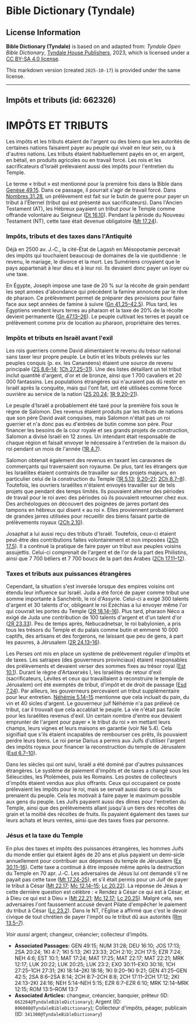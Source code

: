 # Bible Dictionary (Tyndale)

## License Information

**Bible Dictionary (Tyndale)** is based on and adapted from: _Tyndale Open Bible Dictionary_, [Tyndale House Publishers](https://tyndaleopenresources.com/), 2023, which is licensed under a [CC BY-SA 4.0 license](https://creativecommons.org/licenses/by-sa/4.0/legalcode.en).

This markdown version (created `2025-10-17`) is provided under the same license.



--------------------------------

## Impôts et tributs (id: 662326)

IMPÔTS ET TRIBUTS
=================

Les impôts et les tributs étaient de l'argent ou des biens que les autorités de certaines nations faisaient payer au peuple qui vivait en leur sein, ou à d'autres nations. Les tributs étaient habituellement payés en or, en argent, en bétail, en produits agricoles ou en travail forcé. Les rois et les sacrificateurs d'Israël prélevaient aussi des impôts pour l'entretien du Temple.

Le terme « tribut » est mentionné pour la première fois dans la Bible dans [Genèse 49\.15](https://ref.ly/Gen49:15). Dans ce passage, il pourrait s'agir de travail forcé. Dans [Nombres 31\.28](https://ref.ly/Num31:28), un prélèvement est fait sur le butin de guerre pour payer un tribut à l'Éternel (tribut qui est présenté aux sacrificateurs). Dans l'Ancien Testament (AT), les Hébreux payaient un tribut pour le Temple comme offrande volontaire au Seigneur ([Dt 16\.10](https://ref.ly/Deut16:10)). Pendant la période du Nouveau Testament (NT), cette taxe était devenue obligatoire ([Mt 17\.24](https://ref.ly/Matt17:24)).

### Impôts, tributs et des taxes dans l'Antiquité

Déjà en 2500 av. J.‑C., la cité\-État de Lagash en Mésopotamie percevait des impôts qui touchaient beaucoup de domaines de la vie quotidienne : le revenu, le mariage, le divorce et la mort. Les Sumériens croyaient que le pays appartenait à leur dieu et à leur roi. Ils devaient donc payer un loyer ou une taxe.

En Égypte, Joseph impose une taxe de 20 % sur la récolte de grain pendant les sept années d'abondance qui précèdent la famine annoncée par le rêve de pharaon. Ce prélèvement permet de préparer des provisions pour faire face aux sept années de famine à suivre ([Gn 41\.25–42\.5](https://ref.ly/Gen41:25-Gen42:5)). Plus tard, les Égyptiens vendent leurs terres au pharaon et la taxe de 20% de la récolte devient permanente ([Gn 47\.13–26](https://ref.ly/Gen47:13-Gen47:26)). Le peuple cultivait les terres et payait ce prélèvement comme prix de location au pharaon, propriétaire des terres.

### Impôts et tributs en Israël avant l'exil

Les rois guerriers comme David alimentaient le revenu du trésor national sans taxer leur propre peuple. Le butin et les tributs prélevés sur les peuples conquis (p. ex. les Cananéens) étaient une source de revenu principale ([2S 8\.6–14](https://ref.ly/2Sam8:6-2Sam8:14); [1Ch 27\.25–31](https://ref.ly/1Chr27:25-1Chr27:31)). Une des listes détaillant un tel tribut inclut quantité d'argent, d'or et de bronze, ainsi que 1 700 cavaliers et 20 000 fantassins. Les populations étrangères qui n'auraient pas dû rester en Israël après la conquête, mais qui l'ont fait, ont été utilisées comme force ouvrière au service de la nation ([2S 20\.24](https://ref.ly/2Sam20:24); [1R 9\.20–21](https://ref.ly/1Kgs9:20-1Kgs9:21)).

Le peuple d'Israël a probablement été taxé pour la première fois sous le règne de Salomon. Des revenus étaient produits par les tributs de nations que son père David avait conquises, mais Salomon n'était pas un roi guerrier et n'a donc pas eu d'entrées de butin comme son père. Pour financer les besoins de la cour royale et ses grands projets de construction, Salomon a divisé Israël en 12 zones. Un intendant était responsable de chaque région et faisait envoyer le nécessaire à l'entretien de la maison du roi pendant un mois de l'année ([1R 4\.7](https://ref.ly/1Kgs4:7)).

Salomon obtenait également des revenus en taxant les caravanes de commerçants qui traversaient son royaume. De plus, tant les étrangers que les Israélites étaient contraints de travailler sur des projets majeurs, en particulier celui de la construction du Temple ([1R 5\.13](https://ref.ly/1Kgs5:13); [9\.20–21](https://ref.ly/1Kgs9:20-1Kgs9:21); [2Ch 8\.7–8](https://ref.ly/2Chr8:7-2Chr8:8)). Toutefois, les ouvriers Israélites n'étaient envoyés travailler sur de tels projets que pendant des temps limités. Ils pouvaient alterner des périodes de travail pour le roi avec des périodes où ils pouvaient retourner chez eux. Des archéologues on découvert des poignées de jarres portant des tampons en hébreux qui disent « au roi ». Elles proviennent probablement de grandes jarres utilisées pour recueillir des biens faisant partie de prélèvements royaux ([2Ch 2\.10](https://ref.ly/2Chr2:10)).

Josaphat a lui aussi reçu des tributs d'Israël. Toutefois, ceux\-ci étaient peut\-être des contributions faites volontairement et non imposées ([2Ch 17\.5](https://ref.ly/2Chr17:5)). Il a continué la pratique de faire payer un tribut aux peuples voisins assujettis. Celui\-ci comprenait de l'argent et de l'or de la part des Philistins, ainsi que 7 700 béliers et 7 700 boucs de la part des Arabes ([2Ch 17\.11–12](https://ref.ly/2Chr17:11-2Chr17:12)). 

### Taxes et tributs aux puissances étrangères

Cependant, la situation s'est inversée lorsque des empires voisins ont étendu leur influence sur Israël. Juda a été forcé de payer comme tribut une somme importante à Sanchérib, le roi d'Assyrie. Celui\-ci a exigé 300 talents d'argent et 30 talents d'or, obligeant le roi Ézéchias a lui envoyer même l'or qui couvrait les portes du Temple ([2R 18\.14–16](https://ref.ly/2Kgs18:14-2Kgs18:16)). Plus tard, pharaon Néco a exigé de Juda une contribution de 100 talents d'argent et d'un talent d'or ([2R 23\.33](https://ref.ly/2Kgs23:33)). Peu de temps après, Nebucadnetsar, le roi babylonien, a pris tous les trésors du Temple et du palais comme butin et emmené 10 000 captifs, des artisans et des forgerons, ne laissant que peu de gens, à part les pauvres, à Jérusalem ([2R 24\.13–16](https://ref.ly/2Kgs24:13-2Kgs24:16)).

Les Perses ont mis en place un système de prélèvement régulier d'impôts et de taxes. Les satrapes (des gouverneurs provinciaux) étaient responsables des prélèvements et devaient verser des sommes fixes au trésor royal ([Est 10\.1](https://ref.ly/Esth10:1)). Durant le règne d'Artaxerxès I, les Israélites de retour d'exil (sacrificateurs, Lévites et ceux qui travaillaient à reconstruire le temple de Jérusalem) ont été exemptés de tribut, d'impôt et de droit de passage ([Esd 7\.24](https://ref.ly/Ezra7:24)). Par ailleurs, les gouverneurs percevaient un tribut supplémentaire pour leur entretien. [Néhémie 5\.14–15](https://ref.ly/Neh5:14-Neh5:15) mentionne que cela incluait du pain, du vin et 40 sicles d'argent. Le gouverneur juif Néhémie n'a pas prélevé ce tribut, car il trouvait que cela accablait le peuple. La vie n'était pas facile pour les Israélites revenus d'exil. Un certain nombre d'entre eux devaient emprunter de l'argent pour payer « le tribut du roi » en mettant leurs champs, leurs vignes et leurs maisons en garantie (voir Né 5\.4\). Cela signifiait que s'ils étaient incapables de rembourser ces prêts, ils pouvaient perdre leurs biens. Le roi perse Darius a permis aux Juifs d'utiliser l'argent des impôts royaux pour financer la reconstruction du temple de Jérusalem ([Esd 6\.7–10](https://ref.ly/Ezra6:7-Ezra6:10)).

Dans les siècles qui ont suivi, Israël a été dominé par d'autres puissances étrangères. Le système de paiement d'impôts et de taxes a changé sous les Séleucides, les Ptolémées, puis les Romains. Les postes de collecteurs d'impôts étaient vendus aux plus offrants. Ceux qui occupaient ce poste prélevaient les impôts pour le roi, mais se servait aussi dans ce qu'ils prenaient du peuple. Cela les motivait à faire payer le maximum possible aux gens du peuple. Les Juifs payaient aussi des dîmes pour l'entretien du Temple, ainsi que des prélèvements allant jusqu'à un tiers des récoltes de grain et la moitié des récoltes de fruits. Ils payaient également des taxes sur leurs achats et leurs ventes, ainsi que des taxes fixes par personne.

### Jésus et la taxe du Temple

En plus des taxes et impôts des puissances étrangères, les hommes Juifs du monde entier qui étaient âgés de 20 ans et plus payaient un demi\-sicle annuellement pour contribuer aux dépenses du temple de Jérusalem ([Ex 30\.11–16](https://ref.ly/Exod30:11-Exod30:16)). Cette taxe a continué à être imposée même après la destruction du Temple en 70 apr. J.‑C. Les adversaires de Jésus lui ont demandé s'il ne payait pas cette taxe ([Mt 17\.24\-](https://ref.ly/Matt17:24)[25](https://ref.ly/Matt17:25)), et s'il était permis pour un Juif de payer le tribut à César ([Mt 22\.17](https://ref.ly/Matt22:17); [Mc 12\.14–15](https://ref.ly/Mark12:14-Mark12:15); [Lc 20\.22](https://ref.ly/Luke20:22)). La réponse de Jésus à cette dernière question est célèbre : « Rendez à César ce qui est à César, et à Dieu ce qui est à Dieu » ([Mt 22\.21](https://ref.ly/Matt22:21); [Mc 12\.17](https://ref.ly/Mark12:17); [Lc 20\.25](https://ref.ly/Luke20:25)). Malgré cela, ses adversaires l'ont faussement accusé devant Pilate d'empêcher le paiement du tribut à César ([Lc 23\.2](https://ref.ly/Luke23:2)). Dans le NT, l'Église a affirmé que c'est le devoir civique de tout chrétien de payer l'impôt ou le tribut dû aux autorités ([Rm 13\.5–7](https://ref.ly/Rom13:5-Rom13:7)).

*Voir aussi* argent; changeur, créancier; collecteur d’impôts.

* **Associated Passages:** GEN 49:15; NUM 31:28; DEU 16:10; JOS 17:13; 2SA 20:24; 1KI 4:7; 1KI 5:13; 2KI 23:33; 2CH 2:10; 2CH 17:5; EZR 7:24; NEH 4:6; EST 10:1; MAT 17:24; MAT 17:25; MAT 22:17; MAT 22:21; MRK 12:17; LUK 20:22; LUK 20:25; LUK 23:2; EXO 30:11–EXO 30:16; 1CH 27:25–1CH 27:31; 2KI 18:14–2KI 18:16; 1KI 9:20–1KI 9:21; GEN 41:25–GEN 42:5; 2SA 8:6–2SA 8:14; 2CH 8:7–2CH 8:8; 2CH 17:11–2CH 17:12; 2KI 24:13–2KI 24:16; NEH 5:14–NEH 5:15; EZR 6:7–EZR 6:10; MRK 12:14–MRK 12:15; ROM 13:5–ROM 13:7
* **Associated Articles:** changeur, créancier, banquier, prêteur (ID: `662264@TyndaleBibleDictionary`); Argent (ID: `806088@TyndaleBibleDictionary`); Collecteur d'impôts, péager, publicain (ID: `341300@TyndaleBibleDictionary`)

